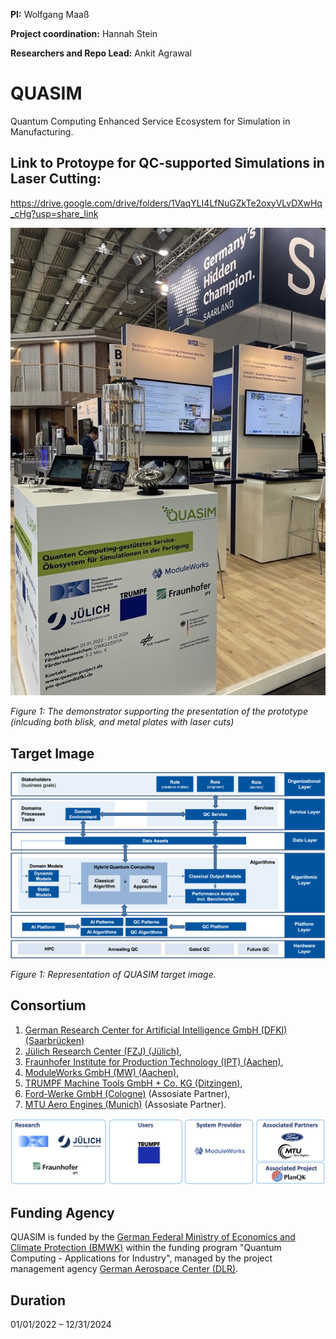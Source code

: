 **PI:** Wolfgang Maaß

**Project coordination:** Hannah Stein

**Researchers and Repo Lead:** Ankit Agrawal

# QUASIM
Quantum Computing Enhanced Service Ecosystem for Simulation in Manufacturing.


## Link to Protoype for QC-supported Simulations in Laser Cutting: 

https://drive.google.com/drive/folders/1VaqYLI4LfNuGZkTe2oxyVLvDXwHq_cHg?usp=share_link

[![Protoype for QC-supported Simulations in Laser Cutting](QUASIM_demonstrator.jpeg)](https://drive.google.com/drive/folders/1VaqYLI4LfNuGZkTe2oxyVLvDXwHq_cHg?usp=share_link) 

*Figure 1: The demonstrator supporting the presentation of the prototype (inlcuding both blisk, and metal plates with laser cuts)*


## Target Image
<img src="QUASIM_Target_Image_new.png" width="800"> 

*Figure 1: Representation of QUASIM target image.*


## Consortium

1. [German Research Center for Artificial Intelligence GmbH (DFKI) (Saarbrücken)](https://www.dfki.de/web)
2. [Jülich Research Center (FZJ) (Jülich)](https://www.fz-juelich.de),
3. [Fraunhofer Institute for Production Technology (IPT) (Aachen)](https://www.ipt.fraunhofer.de),
4. [ModuleWorks GmbH (MW) (Aachen)](https://www.moduleworks.com/),
5. [TRUMPF Machine Tools GmbH + Co. KG (Ditzingen)](https://www.trumpf.com/),
6. [Ford-Werke GmbH (Cologne)](https://www.ford.de/) (Assosiate Partner),
7. [MTU Aero Engines (Munich)](https://www.mtu.de/) (Assosiate Partner).


<img src="consortium.png" width="800"> 


## Funding Agency

QUASIM is funded by the [German Federal Ministry of Economics and Climate Protection (BMWK)](https://www.bmwk.de/) within the funding program "Quantum Computing - Applications for Industry", managed by the project management agency [German Aerospace Center (DLR)](https://www.dlr.de).

## Duration

01/01/2022 – 12/31/2024
